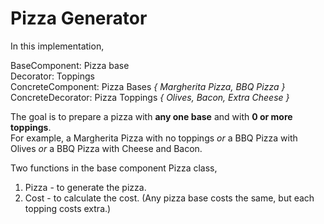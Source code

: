 # Pizza Generator

In this implementation, <br>

BaseComponent: Pizza base <br>
Decorator: Toppings <br> 
ConcreteComponent: Pizza Bases _{ Margherita Pizza, BBQ Pizza }_ <br> 
ConcreteDecorator: Pizza Toppings _{ Olives, Bacon, Extra Cheese }_ <br>

The goal is to prepare a pizza with **any one base** and with **0 or more toppings**. <br>
For example, a Margherita Pizza with no toppings _or_ a BBQ Pizza with Olives _or_ a BBQ Pizza with Cheese and Bacon.

Two functions in the base component Pizza class,

1. Pizza - to generate the pizza. 
2. Cost - to calculate the cost. (Any pizza base costs the same, but each topping costs extra.)


